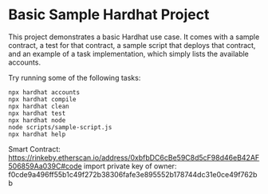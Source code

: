 # Basic Sample Hardhat Project

This project demonstrates a basic Hardhat use case. It comes with a sample contract, a test for that contract, a sample script that deploys that contract, and an example of a task implementation, which simply lists the available accounts.

Try running some of the following tasks:

```shell
npx hardhat accounts
npx hardhat compile
npx hardhat clean
npx hardhat test
npx hardhat node
node scripts/sample-script.js
npx hardhat help
```

Smart Contract: https://rinkeby.etherscan.io/address/0xbfbDC6cBe59C8d5cF98d46eB42AF506859Aa039C#code
import private key of owner: f0cde9a496ff55b1c49f272b38306fafe3e895552b178744dc31e0ce49f762bb
